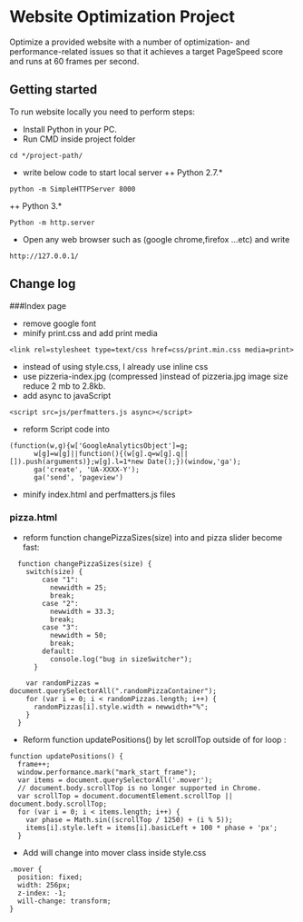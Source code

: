 # Website Optimization Project
Optimize a provided website with a number of optimization- and performance-related issues so that it achieves a target PageSpeed score and runs at 60 frames per second.

## Getting started
To run website locally you need to perform steps:
+ Install Python in your PC.
+ Run CMD inside project folder
```
cd */project-path/
```
+ write below code to start local server
++ Python 2.7.*
```
python -m SimpleHTTPServer 8000
```
++ Python 3.*
```
Python -m http.server
```
+ Open any web browser such as (google chrome,firefox ...etc) and write 
```
http://127.0.0.1/
```
## Change log
###Index page
+ remove google font
+ minify print.css and add print media 
``` 
<link rel=stylesheet type=text/css href=css/print.min.css media=print> 
```
+ instead of using style.css, I already use inline css
+ use pizzeria-index.jpg (compressed )instead of pizzeria.jpg image size reduce 2 mb to 2.8kb.
+ add async to javaScript
```
<script src=js/perfmatters.js async></script>
```
+ reform Script code into 
```
(function(w,g){w['GoogleAnalyticsObject']=g;
      w[g]=w[g]||function(){(w[g].q=w[g].q||[]).push(arguments)};w[g].l=1*new Date();})(window,'ga');
      ga('create', 'UA-XXXX-Y');
      ga('send', 'pageview') 
``` 
+ minify index.html and perfmatters.js files

### pizza.html
+ reform  function changePizzaSizes(size) into and pizza slider become fast:
```
  function changePizzaSizes(size) {
    switch(size) {
        case "1":
          newwidth = 25;
          break;
        case "2":
          newwidth = 33.3;
          break;
        case "3":
          newwidth = 50;
          break;
        default:
          console.log("bug in sizeSwitcher");
      }
    
    var randomPizzas = document.querySelectorAll(".randomPizzaContainer");
    for (var i = 0; i < randomPizzas.length; i++) {
      randomPizzas[i].style.width = newwidth+"%";
    }
  }
```
+  Reform function updatePositions() by let scrollTop outside of for loop :
```
function updatePositions() {
  frame++;
  window.performance.mark("mark_start_frame");
  var items = document.querySelectorAll('.mover');
  // document.body.scrollTop is no longer supported in Chrome.
  var scrollTop = document.documentElement.scrollTop || document.body.scrollTop;
  for (var i = 0; i < items.length; i++) {
    var phase = Math.sin((scrollTop / 1250) + (i % 5));
    items[i].style.left = items[i].basicLeft + 100 * phase + 'px';
  }  
```  
+  Add will change into mover class inside style.css 
```
.mover {
  position: fixed;
  width: 256px;
  z-index: -1;
  will-change: transform;
} 
``` 


 
